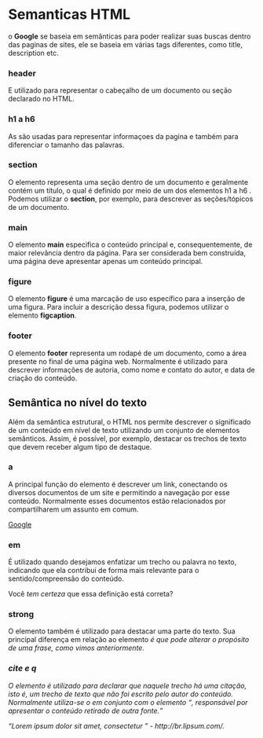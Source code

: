# Semanticas HTML
o **Google** se baseia em semânticas para poder realizar suas buscas dentro das paginas de sites, ele se baseia em várias tags diferentes, como title, description etc.

### header
E utilizado para representar o cabeçalho de um documento ou seção declarado no HTML.

### h1 a h6
As são usadas para representar informaçoes da pagina e também para diferenciar o tamanho das palavras.

### section
O elemento representa uma seção dentro de um documento e geralmente contém um título, o qual é definido por meio de um dos elementos h1 a h6 . Podemos utilizar o **section**, por exemplo, para descrever as seções/tópicos de um documento.

### main
O elemento **main** especifica o conteúdo principal e, consequentemente, de maior relevância dentro da página. Para ser considerada bem construída, uma página deve apresentar apenas um conteúdo principal.

### figure

O elemento **figure** é uma marcação de uso específico para a inserção de uma figura. Para incluir a descrição dessa figura, podemos utilizar o elemento **figcaption**.

### footer
O elemento **footer** representa um rodapé de um documento, como a área presente no final de uma página web. Normalmente é utilizado para descrever informações de autoria, como nome e contato do autor, e data de criação do conteúdo.

## Semântica no nível do texto
Além da semântica estrutural, o HTML nos permite descrever o significado de um conteúdo em nível de texto utilizando um conjunto de elementos semânticos. Assim, é possível, por exemplo, destacar os trechos de texto que devem receber algum tipo de destaque.

### a
A principal função do elemento é descrever um link, conectando os diversos documentos de um site e permitindo a navegação por esse conteúdo. Normalmente esses documentos estão relacionados por compartilharem um assunto em comum.

<a href=”http://www.google.com.br” alt=”Google”>Google</a>

### em
É utilizado quando desejamos enfatizar um trecho ou palavra no texto, indicando que ela contribui de forma mais relevante para o sentido/compreensão do conteúdo.

<p>Você <em>tem certeza</em> que essa definição está correta?</p>

### strong
O elemento também é utilizado para destacar uma parte do texto. Sua principal diferença em relação ao elemento <em> é que <em> pode alterar o propósito de uma frase, como vimos anteriormente.

### cite e q
O elemento <cite> é utilizado para declarar que naquele trecho há uma citação, isto é, um trecho de texto que não foi escrito pelo autor do conteúdo. Normalmente utiliza-se o <cite> em conjunto com o elemento <q>, responsável por apresentar o conteúdo retirado de outra fonte.

<p>
<q>Lorem ipsum dolor sit amet, consectetur </q> - <cite>http://br.lipsum.com/</cite>.
</p>
